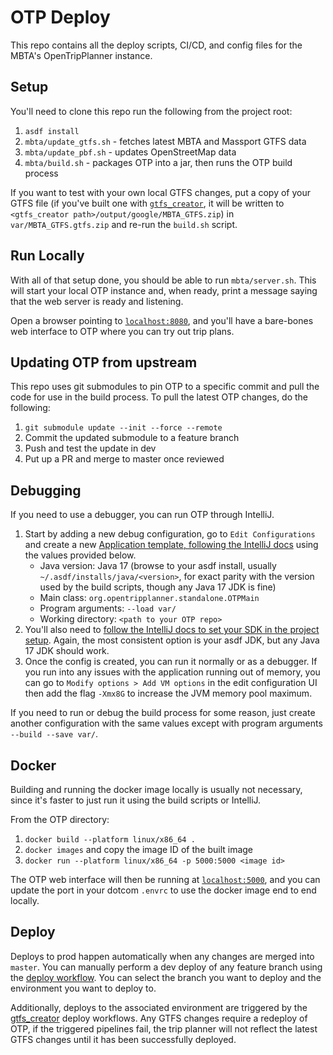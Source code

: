 # OTP Deploy

This repo contains all the deploy scripts, CI/CD, and config files for the MBTA's OpenTripPlanner instance.

## Setup
You'll need to clone this repo run the following from the project root:
1. `asdf install`
1. `mbta/update_gtfs.sh` - fetches latest MBTA and Massport GTFS data
1. `mbta/update_pbf.sh` - updates OpenStreetMap data
1. `mbta/build.sh` - packages OTP into a jar, then runs the OTP build process

If you want to test with your own local GTFS changes, put a copy of your GTFS file (if you've built
one with [`gtfs_creator`](https://github.com/mbta/gtfs_creator), it will be written to
`<gtfs_creator path>/output/google/MBTA_GTFS.zip`) in `var/MBTA_GTFS.gtfs.zip` and re-run the
`build.sh` script.

## Run Locally
With all of that setup done, you should be able to run `mbta/server.sh`. This will start your local
OTP instance and, when ready, print a message saying that the web server is ready and listening.

Open a browser pointing to [`localhost:8080`](http://localhost:8080), and you'll have a bare-bones web interface to OTP where
you can try out trip plans.

## Updating OTP from upstream

This repo uses git submodules to pin OTP to a specific commit and pull the code for use in the build process.
To pull the latest OTP changes, do the following:

1. `git submodule update --init --force --remote`
1. Commit the updated submodule to a feature branch
1. Push and test the update in dev
1. Put up a PR and merge to master once reviewed

## Debugging
If you need to use a debugger, you can run OTP through IntelliJ.

1. Start by adding a new debug configuration,
go to `Edit Configurations` and create a new [Application template, following the IntelliJ
docs](https://www.jetbrains.com/help/idea/run-debug-configuration.html#createExplicitly) using the
values provided below.
   * Java version: Java 17 (browse to your asdf install, usually `~/.asdf/installs/java/<version>`,
   for exact parity with the version used by the build scripts, though any Java 17 JDK is fine)
   * Main class: `org.opentripplanner.standalone.OTPMain`
   * Program arguments: `--load var/`
   * Working directory: `<path to your OTP repo>`
1. You'll also need to [follow the IntelliJ docs to set your SDK in the project
setup](https://www.jetbrains.com/help/idea/sdk.html#change-project-sdk). Again, the most consistent
option is your asdf JDK, but any Java 17 JDK should work.
1. Once the config is created, you can run it normally or as a debugger. If you run into any issues
with the application running out of memory, you can go to `Modify options > Add VM options` in the
edit configuration UI then add the flag `-Xmx8G` to increase the JVM memory pool maximum.

If you need to run or debug the build process for some reason, just create another configuration
with the same values except with program arguments `--build --save var/`.

## Docker
Building and running the docker image locally is usually not necessary, since it's faster to just
run it using the build scripts or IntelliJ.

From the OTP directory:
1. `docker build --platform linux/x86_64 .`
1. `docker images` and copy the image ID of the built image
1. `docker run --platform linux/x86_64 -p 5000:5000 <image id>`

The OTP web interface will then be running at [`localhost:5000`](http://localhost:5000), and you can update the port in your
dotcom `.envrc` to use the docker image end to end locally.

## Deploy
Deploys to prod happen automatically when any changes are merged into `master`. You can manually
perform a dev deploy of any feature branch using the
[deploy workflow](https://github.com/mbta/otp-deploy/actions/workflows/deploy.yml). You can
select the branch you want to deploy and the environment you want to deploy to.

Additionally, deploys to the associated environment are triggered by the
[gtfs_creator](https://github.com/mbta/gtfs_creator) deploy workflows. Any GTFS changes require a
redeploy of OTP, if the triggered pipelines fail, the trip planner will not reflect the latest GTFS
changes until it has been successfully deployed.
